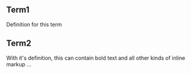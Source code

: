 ## Term1
Definition for this term

## Term2
With it's definition, this can contain bold text
and all other kinds of inline markup ...
